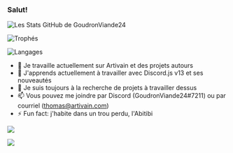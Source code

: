 ### Salut!

![Les Stats GitHub de GoudronViande24](https://github-readme-stats.vercel.app/api?username=GoudronViande24&theme=dark&custom_title=Stats&show_icons=true&count_private=true)

![Trophés](https://github-profile-trophy.vercel.app/?username=GoudronViande24&theme=onedark)

![Langages](https://github-readme-stats.vercel.app/api/top-langs/?username=GoudronViande24&theme=dark&custom_title=Langages&show_icons=true)

- 🔭 Je travaille actuellement sur Artivain et des projets autours
- 🌱 J'apprends actuellement à travailler avec Discord.js v13 et ses nouveautés
- 👯 Je suis toujours à la recherche de projets à travailler dessus
- 📫 Vous pouvez me joindre par Discord (GoudronViande24#7211) ou par courriel (thomas@artivain.com)
- ⚡ Fun fact: j'habite dans un trou perdu, l'Abitibi

![](https://raw.githubusercontent.com/GoudronViande24/GoudronViande24/output/contribution-grid-snake.svg)

![](https://komarev.com/ghpvc/?username=GoudronViande24&color=06476d&style=flat-square&label=Vues)
